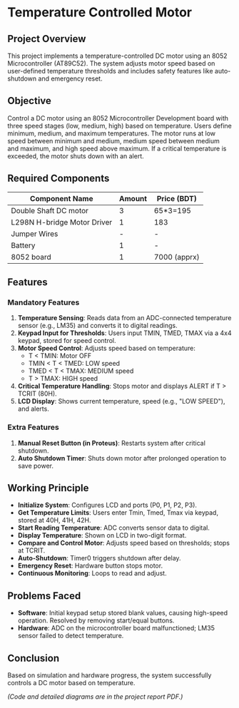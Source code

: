 # Temperature Controlled Motor

## Project Overview
This project implements a temperature-controlled DC motor using an 8052 Microcontroller (AT89C52). The system adjusts motor speed based on user-defined temperature thresholds and includes safety features like auto-shutdown and emergency reset.



## Objective
Control a DC motor using an 8052 Microcontroller Development board with three speed stages (low, medium, high) based on temperature. Users define minimum, medium, and maximum temperatures. The motor runs at low speed between minimum and medium, medium speed between medium and maximum, and high speed above maximum. If a critical temperature is exceeded, the motor shuts down with an alert.

## Required Components
| Component Name          | Amount | Price (BDT) |
|-------------------------|--------|-------------|
| Double Shaft DC motor   | 3      | 65*3=195    |
| L298N H-bridge Motor Driver | 1  | 183         |
| Jumper Wires            | -      | -           |
| Battery                 | 1      | -           |
| 8052 board              | 1      | 7000 (apprx)|

## Features
### Mandatory Features
1. **Temperature Sensing**: Reads data from an ADC-connected temperature sensor (e.g., LM35) and converts it to digital readings.
2. **Keypad Input for Thresholds**: Users input TMIN, TMED, TMAX via a 4x4 keypad, stored for speed control.
3. **Motor Speed Control**: Adjusts speed based on temperature:
   - T < TMIN: Motor OFF
   - TMIN < T < TMED: LOW speed
   - TMED < T < TMAX: MEDIUM speed
   - T > TMAX: HIGH speed
4. **Critical Temperature Handling**: Stops motor and displays ALERT if T > TCRIT (80H).
5. **LCD Display**: Shows current temperature, speed (e.g., "LOW SPEED"), and alerts.

### Extra Features
1. **Manual Reset Button (in Proteus)**: Restarts system after critical shutdown.
2. **Auto Shutdown Timer**: Shuts down motor after prolonged operation to save power.

## Working Principle
- **Initialize System**: Configures LCD and ports (P0, P1, P2, P3).
- **Get Temperature Limits**: Users enter Tmin, Tmed, Tmax via keypad, stored at 40H, 41H, 42H.
- **Start Reading Temperature**: ADC converts sensor data to digital.
- **Display Temperature**: Shown on LCD in two-digit format.
- **Compare and Control Motor**: Adjusts speed based on thresholds; stops at TCRIT.
- **Auto-Shutdown**: Timer0 triggers shutdown after delay.
- **Emergency Reset**: Hardware button stops motor.
- **Continuous Monitoring**: Loops to read and adjust.

## Problems Faced
- **Software**: Initial keypad setup stored blank values, causing high-speed operation. Resolved by removing start/equal buttons.
- **Hardware**: ADC on the microcontroller board malfunctioned; LM35 sensor failed to detect temperature.

## Conclusion
Based on simulation and hardware progress, the system successfully controls a DC motor based on temperature.

*(Code and detailed diagrams are in the project report PDF.)*
